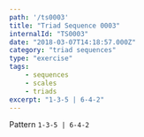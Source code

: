 ```yaml
---
path: '/ts0003'
title: "Triad Sequence 0003"
internalId: "TS0003"
date: "2018-03-07T14:18:57.000Z"
category: "triad sequences"
type: "exercise"
tags:
    - sequences
    - scales
    - triads
excerpt: "1-3-5 | 6-4-2"
---
```


Pattern `1-3-5 | 6-4-2`
